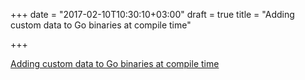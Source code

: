 +++
date = "2017-02-10T10:30:10+03:00"
draft = true
title = "Adding custom data to Go binaries at compile time"

+++

<p><a href="https://goenning.net/2017/01/25/adding-custom-data-go-binaries-compile-time">Adding custom data to Go binaries at compile time</a></p>
